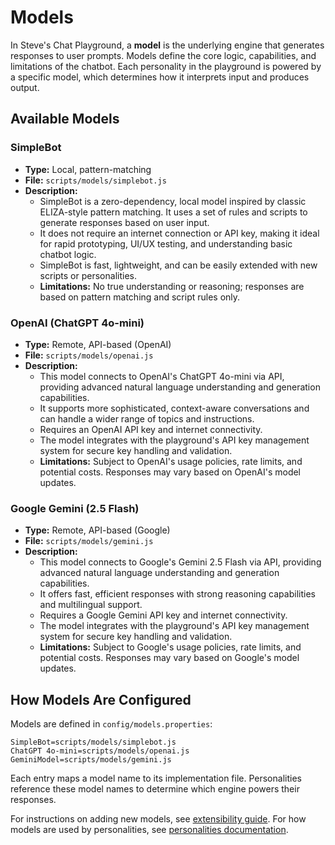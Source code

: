 # Models

In Steve's Chat Playground, a **model** is the underlying engine that generates responses to user prompts. Models define the core logic, capabilities, and limitations of the chatbot. Each personality in the playground is powered by a specific model, which determines how it interprets input and produces output.

## Available Models

### SimpleBot
- **Type:** Local, pattern-matching
- **File:** `scripts/models/simplebot.js`
- **Description:**
  - SimpleBot is a zero-dependency, local model inspired by classic ELIZA-style pattern matching. It uses a set of rules and scripts to generate responses based on user input.
  - It does not require an internet connection or API key, making it ideal for rapid prototyping, UI/UX testing, and understanding basic chatbot logic.
  - SimpleBot is fast, lightweight, and can be easily extended with new scripts or personalities.
  - **Limitations:** No true understanding or reasoning; responses are based on pattern matching and script rules only.

### OpenAI (ChatGPT 4o-mini)
- **Type:** Remote, API-based (OpenAI)
- **File:** `scripts/models/openai.js`
- **Description:**
  - This model connects to OpenAI's ChatGPT 4o-mini via API, providing advanced natural language understanding and generation capabilities.
  - It supports more sophisticated, context-aware conversations and can handle a wider range of topics and instructions.
  - Requires an OpenAI API key and internet connectivity.
  - The model integrates with the playground's API key management system for secure key handling and validation.
  - **Limitations:** Subject to OpenAI's usage policies, rate limits, and potential costs. Responses may vary based on OpenAI's model updates.

### Google Gemini (2.5 Flash)
- **Type:** Remote, API-based (Google)
- **File:** `scripts/models/gemini.js`
- **Description:**
  - This model connects to Google's Gemini 2.5 Flash via API, providing advanced natural language understanding and generation capabilities.
  - It offers fast, efficient responses with strong reasoning capabilities and multilingual support.
  - Requires a Google Gemini API key and internet connectivity.
  - The model integrates with the playground's API key management system for secure key handling and validation.
  - **Limitations:** Subject to Google's usage policies, rate limits, and potential costs. Responses may vary based on Google's model updates.

## How Models Are Configured

Models are defined in `config/models.properties`:

```
SimpleBot=scripts/models/simplebot.js
ChatGPT 4o-mini=scripts/models/openai.js
GeminiModel=scripts/models/gemini.js
```

Each entry maps a model name to its implementation file. Personalities reference these model names to determine which engine powers their responses.

For instructions on adding new models, see [extensibility guide](extensibility.md).
For how models are used by personalities, see [personalities documentation](personalities.md). 